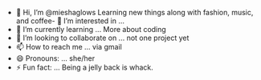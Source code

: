 - 👋 Hi, I’m @mieshaglows
Learning new things along with fashion, music, and coffee- 👀 I’m interested in ...
- 🌱 I’m currently learning ... More about coding 
- 💞️ I’m looking to collaborate on ... not one project yet
- 📫 How to reach me ... via gmail
- 😄 Pronouns: ... she/her
- ⚡ Fun fact: ... Being a jelly back is whack. 

<!---
mieshaglows/mieshaglows is a ✨ special ✨ repository because its `README.md` (this file) appears on your GitHub profile.
You can click the Preview link to take a look at your changes.
--->
